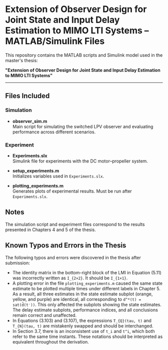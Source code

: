# Extension of Observer Design for Joint State and Input Delay Estimation to MIMO LTI Systems – MATLAB/Simulink Files

This repository contains the MATLAB scripts and Simulink model used in the master's thesis:

**"Extension of Observer Design for Joint State and Input Delay Estimation to MIMO LTI Systems"**

---

## Files Included

### Simulation

- **observer_sim.m**  
  Main script for simulating the switched LPV observer and evaluating performance across different scenarios.

### Experiment

- **Experiments.slx**  
  Simulink file for experiments with the DC motor–propeller system.

- **setup_experiments.m**  
  Initializes variables used in `Experiments.slx`.
  
- **plotting_experiments.m**  
  Generates plots of experimental results. Must be run after `Experiments.slx`.

## Notes

The simulation script and experiment files correspond to the results presented in Chapters 4 and 5 of the thesis.  


## Known Typos and Errors in the Thesis
The following typos and errors were discovered in the thesis after submission:
- The identity matrix in the bottom-right block of the LMI in Equation (5.11) was incorrectly written as `I_{2×2}`. It should be `I_{1×1}`.
- A plotting error in the file `plotting_experiments.m` caused the same state estimate to be plotted multiple times under different labels in Chapter 5. As a result, all three estimates in the state estimate subplot (orange, yellow, and purple) are identical, all corresponding to `d^*(t) = sat(d̂(t⁻))`. This only affected the subplots showing the state estimates. The delay estimate subplots, performance indices, and all conclusions remain correct and unaffected.
- In Equations (3.103) and (3.107), the expressions `T_{Q}(tau, t)` and `T_{N}(tau, t)` are mistakenly swapped and should be interchanged.
- In Section 3.7, there is an inconsistent use of `t_i` and `t^i`, which both refer to the same time instants. These notations should be interpreted as equivalent throughout the derivation.


